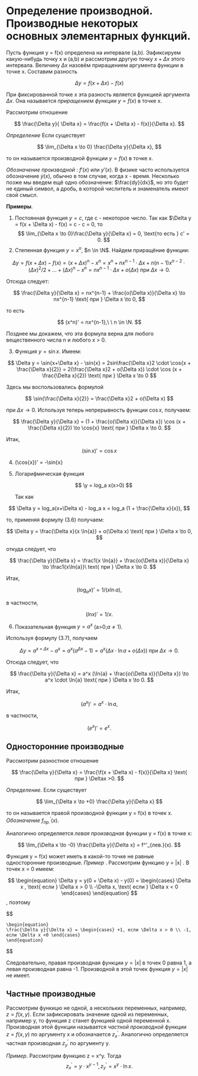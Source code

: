 # Определение производной. Производные некоторых основных элементарных функций.

Пусть функция y = f(x) определена на интервале (a,b). Эафиксируем какую-нибудь точку x и (a,b)
и рассмотрим другую точку $x + \Delta x$ этого интервала. Величину $\Delta x$ назовём приращением аргумента функции в точке x. Составим разность

$$
    \Delta y = f(x + \Delta x) - f(x)
$$

При фиксированной точке x эта разность является функцией аргумента $\Delta x$.
Она называется _приращением функции_ $y = f(x)$ в точке x.

Рассмотрим отношение

$$
    \frac{\Delta y}{ \Delta x} = \frac{f(x + \Delta x) - f(x)}{\Delta x}.
$$

_Определение_ Если существует

$$
    \lim_{\Delta x \to 0} \frac{\Delta y}{\Delta x},
$$

то он называется производной функции $y = f(x)$ в точке x.

_Обозначение производной_ : $f'(x)$ или $y'(x)$.
В физике часто используется обозначение $\dot{y}(x)$, обычно в том случае, когда x - время. Несколько позже мы введем ещё одно обозначение: $\frac{dy}{dx}$, но это будет не единый символ, а дробь, в которой числитель и знаменатель имеют свой смысл.

**Примеры**.

1. Постоянная функция $y = c$, где c - некоторое число. Так как $\Delta y = f(x + \Delta x) - f(x) = c - c = 0, то
   $$
       \lim_{\Delta x \to 0}\frac{\Delta y}{\Delta x} = 0, \text{то есть } c' = 0.
   $$
2. Степенная функция $y = x^n$, $n \in \N$. Найдем приращёние функции:

$$
    \Delta y = f(x + \Delta x) - f(x) = (x + \Delta x)^n - x^n = x^n + nx^{n-1} \cdot \Delta x + n(n-1)x^{n-2} \cdot (\Delta x)^2 /2 + ... + (\Delta x)^n - x^n = nx^{n-1} \cdot \Delta x + o(\Delta x) \text{ при } \Delta x \to 0.
$$

Отсюда следует:

$$
    \frac{\Delta y}{\Delta x} = nx^{n-1} + \frac{o(\Delta x)}{\Delta x} \to nx^{n-1} \text{ при  } \Delta x \to 0,
$$

то есть

$$
    (x^n)' = nx^{n-1},\ \ n \in \N.
$$

Позднее мы докажем, что эта формула верна для любого вещественного числа n и любого x > 0.

3. Функция $y = \sin{x}$. Имеем:

$$
    \Delta y = \sin{x+\Delta x} - \sin{x} = 2sin\frac{\Delta x}2 \cdot \cos{x + \frac{\Delta x}{2}} = 2(\frac{\Delta x}2 + o(\Delta x)) \cdot \cos (x + \frac{\Delta x}{2}) \text{ при } \Delta x \to 0
$$

Здесь мы воспользовались формулой

$$
    \sin{\frac{\Delta x}{2}} = \frac{\Delta x}2 + o(\Delta x)
$$

при $\Delta x \to 0$.
Используя теперь непрерывность функции $\cos{x}$, получаем:

$$
    \frac{\Delta y}{\Delta x} = (1 + \frac{o(\Delta x)}{\Delta x}) \cos (x + \frac{\Delta x}{2}) \to \cos{x} \text{  при  } \Delta x \to 0.
$$

Итак,

$$
    (\sin{x})' = \cos{x}
$$

4. (\cos{x})' = -\sin{x}
5. Логарифмическая функция

   $$
    \y = log_a x(x>0)
   $$

   Так как

$$
    \Delta y = log_a(x+\Delta x) - log_a x = log_a (1 + \frac{\Delta x}{x}),
$$

то, применяя формулу (3.6) получаем:

$$
    \Delta y = \frac{\Delta x}{x \ln{a}} + o(\Delta x) \text{ при } \Delta x \to 0,
$$

откуда следует, что

$$
    \frac{\Delta y}{\Delta x} = \frac1{x \ln{a}} + \frac{o(\Delta x)}{\Delta x} \to \frac1{x\ln{a}}\ text{ при } \Delta x \to 0.
$$

Итак,

$$
    (\log_a{x})' = 1/(x \ln{a}),
$$

в частности,

$$
    (ln x)' = 1/x.
$$

6. Показательная функция $y = a^x$ (a>0;$a \neq 1$).

Используя формулу (3.7), получаем

$$
    \Delta y = a^{x+\Delta x} - a^x = a^x(a^{\Delta x} - 1) = a^x (\Delta x \cdot \ln{a} + o(\Delta x)) \text{ при } \Delta x \to 0.
$$

Отсюда следует, что

$$
    \frac{\Delta y}{\Delta x} = a^x (\ln{a} + \frac{o(\Delta x)}{\Delta x}) \to a^x \cdot \ln{a} \text{ при } \Delta x \to 0.
$$

Итак,

$$
    (a^x)' = a^x \cdot \ln{a},
$$

в частности,

$$
    (e^x)' = e^x.
$$

## Односторонние производные

Рассмотрим разностное отношение

$$
    \frac{\Delta y}{\Delta x} = \frac{\f(x + \Delta x) - f(x)}{\Delta x} \text{ при } \Deltax >0.
$$

_Определение_. Если существует

$$
    \lim_{\Delta x \to +0} \frac{\Delta y}{\Delta x}
$$

то он называется правой производной функции y = f(x) в точек x. _Обозначение_ $f_{пр.}^' (x)$.

Аналогично определяется _левая производная_ функции y = f(x) в точке x:

$$
    \lim_{\Delta x \to -0} \frac{\Delta y}{\Delta x} = f^'_{лев.}(x).
$$

Функция y = f(x) может иметь в какой-то точке не равные односторонние производные.
_Пример_ . Рассмотрим функцию y = |x| . В точек x = 0 имеем:

$$
    \begin{equation}
    \Delta y = y(0 + \Delta x) - y(0) = \begin{cases}
        \Delta x , \text{ если } \Delta x > 0 \\
        -\Delta x, \text{ если } \Delta x < 0
    \end{cases}
    \end{equation}
$$,
поэтому


$$

    \begin{equation}
    \frac{\Delta y}{\Delta x} = \begin{cases} +1, если \Delta x > 0 \\ -1, если \Delta x <0 \end{cases}
    \end{equation}

$$

Следовательно, правая производная функции $y = |x|$ в точек 0 равна 1, а левая производная равна -1. Производной в этой точек функция $y = |x|$ не имеет.

## Частные производные

Рассмотрим функицю не одной, а нескольких переменных, например, 
$z = f(x,y)$. Если зафиксировать значение одной из переменных, например y, то функция z станет функцией одной переменной x. Производная этой функции называется _частной производной_ функции 
$z = f(x,y)$ по аргументу x и обозначается $z^'_x$. Аналогично определяется частная производная $z^'_y$ по аргументу y.

_Пример_. Рассмотрим функцию z = x^y. Тогда
$$
    z^'_x = y \cdot x^{y-1}, z^'_y = x^y \cdot \ln{x}.
$$